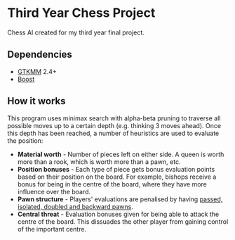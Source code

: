 Third Year Chess Project
========================

Chess AI created for my third year final project.

Dependencies
------------

* [GTKMM](http://www.gtkmm.org/) 2.4+
* [Boost](http://www.boost.org/)

How it works
------------

This program uses minimax search with alpha-beta pruning to traverse all possible moves up to a certain depth (e.g. thinking 3 moves ahead). Once this depth has been reached, a number of heuristics are used to evaluate the position:

* __Material worth__ - Number of pieces left on either side. A queen is worth more than a rook, which is worth more than a pawn, etc.
* __Position bonuses__ - Each type of piece gets bonus evaluation points based on their position on the board. For example, bishops receive a bonus for being in the centre of the board, where they have more influence over the board.
* __Pawn structure__ - Players' evaluations are penalised by having [passed, isolated, doubled and backward pawns](http://en.wikipedia.org/wiki/Outline_of_chess#Pawn_structure).
* __Central threat__ - Evaluation bonuses given for being able to attack the centre of the board. This dissuades the other player from gaining control of the important centre.

